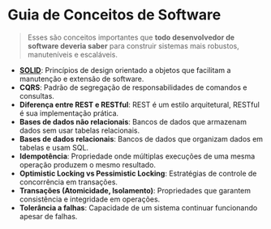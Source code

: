 # Guia de Conceitos de Software

> Esses são conceitos importantes que **todo desenvolvedor de software deveria saber** para construir sistemas mais
> robustos, manuteníveis e escaláveis.

- **[SOLID](./solid/README.md)**: Princípios de design orientado a objetos que facilitam a manutenção e extensão de
  software.
- **CQRS**: Padrão de segregação de responsabilidades de comandos e consultas.
- **Diferença entre REST e RESTful**: REST é um estilo arquitetural, RESTful é sua implementação prática.
- **Bases de dados não relacionais**: Bancos de dados que armazenam dados sem usar tabelas relacionais.
- **Bases de dados relacionais**: Bancos de dados que organizam dados em tabelas e usam SQL.
- **Idempotência**: Propriedade onde múltiplas execuções de uma mesma operação produzem o mesmo resultado.
- **Optimistic Locking vs Pessimistic Locking**: Estratégias de controle de concorrência em transações.
- **Transações (Atomicidade, Isolamento)**: Propriedades que garantem consistência e integridade em operações.
- **Tolerância a falhas**: Capacidade de um sistema continuar funcionando apesar de falhas.
